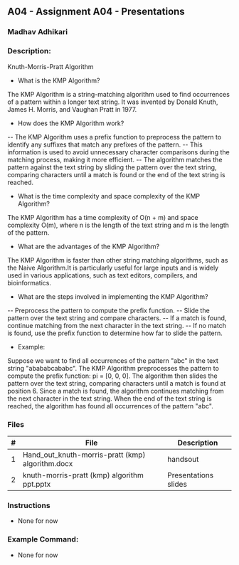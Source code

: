 
## A04 - Assignment A04 - Presentations
### Madhav Adhikari
### Description:

Knuth-Morris-Pratt Algorithm

- 	What is the KMP Algorithm?

The KMP Algorithm is a string-matching algorithm used to find occurrences of a pattern within a longer text string. It was invented by Donald Knuth, James H. Morris, and Vaughan Pratt in 1977.

- 	How does the KMP Algorithm work?

   --	The KMP Algorithm uses a prefix function to preprocess the pattern to identify any suffixes that match any prefixes of the pattern.
   --  This information is used to avoid unnecessary character comparisons during the matching process, making it more efficient.
   --  The algorithm matches the pattern against the text string by sliding the pattern over the text string, comparing characters until a match is found or the end of the text string is reached.

  

-	What is the time complexity and space complexity of the KMP Algorithm?

The KMP Algorithm has a time complexity of O(n + m) and space complexity O(m), where n is the length of the text string and m is the length of the pattern.

- 	What are the advantages of the KMP Algorithm?

The KMP Algorithm is faster than other string matching algorithms, such as the Naive Algorithm.It is particularly useful for large inputs and is widely used in various applications, such as text editors, compilers, and bioinformatics.

-	What are the steps involved in implementing the KMP Algorithm?

-- 	Preprocess the pattern to compute the prefix function.
-- 	Slide the pattern over the text string and compare characters.
-- If a match is found, continue matching from the next character in the text string.
-- 	If no match is found, use the prefix function to determine how far to slide the pattern.


-	Example:

Suppose we want to find all occurrences of the pattern "abc" in the text string "abababcababc".
The KMP Algorithm preprocesses the pattern to compute the prefix function: pi = [0, 0, 0].
The algorithm then slides the pattern over the text string, comparing characters until a match is found at position 6. Since a match is found, the algorithm continues matching from the next character in the text string. When the end of the text string is reached, the algorithm has found all occurrences of the pattern "abc".


### Files

|   #   | File            | Description                                        |
| :---: | --------------- | -------------------------------------------------- |
|   1   | Hand_out_knuth-morris-pratt (kmp) algorithm.docx       | handsout   |
|   2   | knuth-morris-pratt (kmp) algorithm ppt.pptx | Presentations slides  |


### Instructions

- None for now

### Example Command:
- None for now

